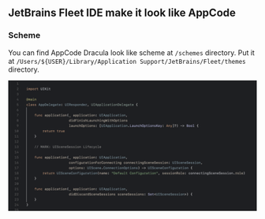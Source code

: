 
## JetBrains Fleet IDE make it look like AppCode

### Scheme

You can find AppCode Dracula look like scheme at `/schemes` directory. Put it at `/Users/${USER}/Library/Application Support/JetBrains/Fleet/themes` directory.

<img src="fleet-dracula.png"></img>